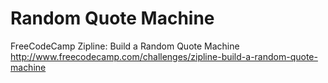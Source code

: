 # Random Quote Machine
FreeCodeCamp Zipline: Build a Random Quote Machine
http://www.freecodecamp.com/challenges/zipline-build-a-random-quote-machine
